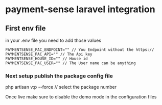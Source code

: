 # payment-sense laravel integration

## First env file

in your .env file you need to add those values

    PAYMENTSENSE_PAC_ENDPOINT="" // You Endpoint without the https://
    PAYMENTSENSE_PAC_API="" // The Api key
    PAYMENTSENSE_HOUSE_ID="" // House id
    PAYMENTSENSE_PAC_USER="" // The User name can be anything

### Next setup publish the package config file

php artisan v:p --force // select the package number

Once live make sure to disable the demo mode in the configuration files
